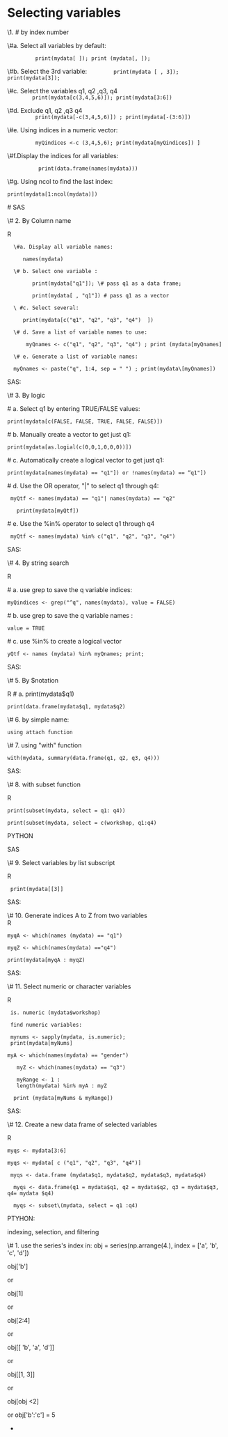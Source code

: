 # Selecting variables

\\1. # by index number

   \\#a. Select all variables by default:

```
         print(mydata[ ]); print (mydata[, ]);
```
 
  \\#b. Select the 3rd variable: 
                                                                                                                                                                                                                                                                                                                              `        print(mydata [ , 3]); print(mydata[3]);`

   \\#c. Select the variables q1, q2 ,q3, q4  
`        print(mydata[c(3,4,5,6)]); print(mydata[3:6])`

   \\#d. Exclude q1, q2 ,q3 q4  
                                                                                                                                                                                                                                                                                                                                                                                                                                                                                                                                                                                                                                              `         print(mydata[-c(3,4,5,6)]) ; print(mydata[-(3:6)])`

   \\#e. Using indices in a numeric vector:

`         myQindices <-c (3,4,5,6); print(mydata[myQindices]) ]`

   \\#f.Display the indices for all variables:

```
          print(data.frame(names(mydata)))
```

   \\#g. Using ncol to find the last index:  
   


```
print(mydata[1:ncol(mydata)]) 
```


\# SAS

\\# 2. By Column name   

 R 

      \#a. Display all variable names:                                                   

`     names(mydata)`                                                                     

      \# b. Select one variable :                                                               

  

```
        print(mydata["q1"]); \# pass q1 as a data frame;                   

        print(mydata[ , "q1"]) # pass q1 as a vector 
```

                         

      \ #c. Select several:                                                                        

 `      print(mydata[c("q1", "q2", "q3", "q4")  ])   `                              

      \# d. Save a list of variable names to use:                             

`       myQnames <- c("q1", "q2", "q3", "q4") ; print (mydata[myQnames] `                                                                                          

      \# e. Generate a list of variable names:                                      



```
  myQnames <- paste("q", 1:4, sep = " ") ; print(mydata\[myQnames])
```

  
SAS:

\\# 3. By logic   

   \# a. Select q1 by entering TRUE/FALSE values:                            

`print(mydata[c(FALSE, FALSE, TRUE, FALSE, FALSE)]) `         

   \# b. Manually create a vector to get just q1:                               

 `print(mydata[as.logial(c(0,0,1,0,0,0))])`                               

   \# c. Automatically create a logical vector to get just q1:    

` print(mydata[names(mydata) == "q1"]) or !names(mydata) == “q1"])  `            

  \# d. Use the OR operator, "|" to select q1 through q4:                

 

```
 myQtf <- names(mydata) == "q1"| names(mydata) == "q2"    

   print(mydata[myQtf]) 
```

                               

 \# e. Use the %in% operator to select q1 through q4             

 ` myQtf <- names(mydata) %in% c("q1", "q2", "q3", "q4")` 
  

SAS:

 \\# 4. By string search   
 
 R  
 
 \# a. use grep to save the q variable indices:                  

`myQindices <- grep("^q", names(mydata), value = FALSE) `      

\# b. use grep to save the q variable names :
 
`value = TRUE  `     

\# c. use %in% to create a logical vector                 

 `yQtf <- names (mydata) %in% myQnames; print;`


 SAS:  
 
\\# 5. By $notation   

R 
\# a. print(mydata$q1)                                                                    

`print(data.frame(mydata$q1, mydata$q2) `      

\\# 6.  by simple name: 

`using attach function `            

\\# 7. using "with" function                             



```
with(mydata, summary(data.frame(q1, q2, q3, q4)))
```

 
SAS:
  
\\# 8. with subset function  
 
R 

```
print(subset(mydata, select = q1: q4))                            

print(subset(mydata, select = c(workshop, q1:q4)
```

PYTHON
  
SAS   

\\# 9. Select variables by list subscript  
 
R

`  print(mydata[[3]] ` 
   
 
SAS:
   
\\# 10. Generate indices A to Z from two variables   
 R  
```
myqA <- which(names (mydata) == "q1")                         

myqZ <- which(names(mydata) =="q4")                                 

print(mydata[myqA : myqZ) 
```


SAS:
 
\\# 11. Select numeric or character variables 
  
 R 

```
 is. numeric (mydata$workshop)                                            

 find numeric variables:                                                 

 mynums <- sapply(mydata, is.numeric); 
 print(mydata[myNums]  
```
                                                                             
```
myA <- which(names(mydata) == "gender")         

   myZ <- which(names(mydata) == "q3")                           

   myRange <- 1 :
   length(mydata) %in% myA : myZ         

  print (mydata[myNums & myRange]) 
```

SAS:
  
\\# 12. Create a new data frame of selected variables 

  
 R 



```
myqs <- mydata[3:6]                                                            

myqs <- mydata[ c ("q1", "q2", "q3", "q4")]                                  

 myqs <- data.frame (mydata$q1, mydata$q2, mydata$q3, mydata$q4)            

  myqs <- data.frame(q1 = mydata$q1, q2 = mydata$q2, q3 = mydata$q3, q4= mydata $q4)                           

  myqs <- subset\(mydata, select = q1 :q4)   
```


PTYHON:

indexing, selection, and filtering 

\\# 1. use the series's index
in: obj = series(np.arrange(4.), index = ['a', 'b', 'c', 'd'])

obj['b']

or 

obj[1]

or 

obj[2:4]

or 

obj[[ 'b', 'a', 'd']]

or 

obj[[1, 3]]

or 

obj[obj <2]

or obj['b':'c'] = 5





* 


